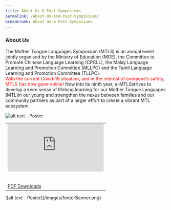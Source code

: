 ```yaml
---
title: About Us & Past Symposiums
permalink: /About-Us-And-Past-Symposiums/
breadcrumb: About Us & Past Symposiums
---
```

### About Us
<p>The Mother Tongue Languages Symposium (MTLS) is an annual event jointly organised by the Ministry of Education (MOE), the Committee to Promote Chinese Language Learning (CPCLL), the Malay Language Learning and Promotion Committee (MLLPC) and the Tamil Language Learning and Promotion Committee (TLLPC). <br/>
<span style="color:red"> With the current Covid-19 situation, and in the interest of everyone’s safety, MTLS has now gone online!</span> Now into its ninth year, e-MTLSstrives to develop a keen sense of lifelong learning for our Mother Tongue Languages (MTL)in our young and strengthen the nexus between families and our community partners as part of a larger effort to create a vibrant MTL ecosystem.</p>

![alt text - Poster](/images/01website-exhibitor-template-poster.jpg)
<table border="0">
  
  <tr>
    <td>
      <div class="video-container">
  <iframe src="https://www.youtube.com/embed/d6fmLlW8eoE" frameborder="0" allow="accelerometer; autoplay; encrypted-media; gyroscope; picture-in-picture" allowfullscreen></iframe></div>
      <br/><br/>
      <a href="/Sharing-Sessions/01-website-exhibitor-template-pdf.pdf" download>PDF Downloads</a>
    </td>
   </tr>
</table>
![alt text - Poster](/images/footerBanner.png)
<div class="btntop"><a href="#top" style="text-decoration:none;"><span style="color:white"><b>Top</b></span></a></div>
